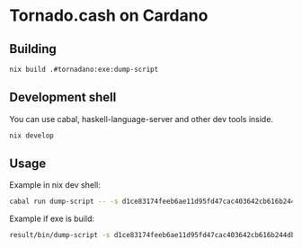 # Tornado.cash on Cardano

## Building

```sh
nix build .#tornadano:exe:dump-script
```

## Development shell

You can use cabal, haskell-language-server and other dev tools inside.

```sh
nix develop
```

## Usage

Example in nix dev shell:

```sh
cabal run dump-script -- -s d1ce83174feeb6ae11d95fd47cac403642cb616b244dbb32a2ca0bda -t "mixer thread" -n 100000000
```

Example if exe is build:

```sh
result/bin/dump-script -s d1ce83174feeb6ae11d95fd47cac403642cb616b244dbb32a2ca0bda -t "mixer thread" -n 100000000
```
